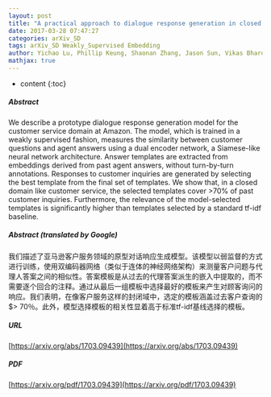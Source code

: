 ```yaml
---
layout: post
title: "A practical approach to dialogue response generation in closed domains"
date: 2017-03-28 07:47:27
categories: arXiv_SD
tags: arXiv_SD Weakly_Supervised Embedding
author: Yichao Lu, Phillip Keung, Shaonan Zhang, Jason Sun, Vikas Bhardwaj
mathjax: true
---
```


* content
{:toc}

##### Abstract
We describe a prototype dialogue response generation model for the customer service domain at Amazon. The model, which is trained in a weakly supervised fashion, measures the similarity between customer questions and agent answers using a dual encoder network, a Siamese-like neural network architecture. Answer templates are extracted from embeddings derived from past agent answers, without turn-by-turn annotations. Responses to customer inquiries are generated by selecting the best template from the final set of templates. We show that, in a closed domain like customer service, the selected templates cover $>$70\% of past customer inquiries. Furthermore, the relevance of the model-selected templates is significantly higher than templates selected by a standard tf-idf baseline.

##### Abstract (translated by Google)
我们描述了亚马逊客户服务领域的原型对话响应生成模型。该模型以弱监督的方式进行训练，使用双编码器网络（类似于连体的神经网络架构）来测量客户问题与代理人答案之间的相似性。答案模板是从过去的代理答案派生的嵌入中提取的，而不需要逐个回合的注释。通过从最后一组模板中选择最好的模板来产生对顾客询问的响应。我们表明，在像客户服务这样的封闭域中，选定的模板涵盖过去客户查询的$> 70％。此外，模型选择模板的相关性显着高于标准tf-idf基线选择的模板。

##### URL
[https://arxiv.org/abs/1703.09439](https://arxiv.org/abs/1703.09439)

##### PDF
[https://arxiv.org/pdf/1703.09439](https://arxiv.org/pdf/1703.09439)

